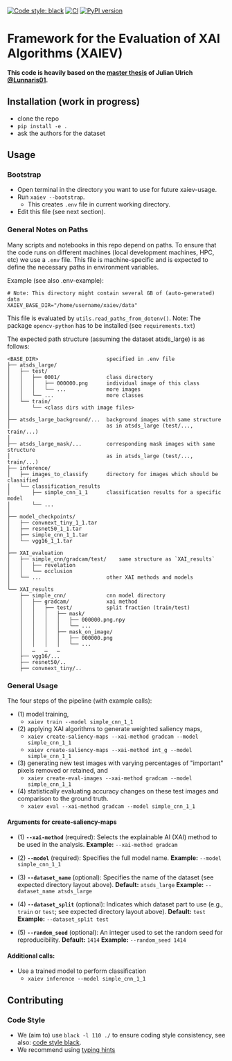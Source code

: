 [![Code style: black](https://img.shields.io/badge/code%20style-black-000000.svg)](https://github.com/psf/black)
[![CI](https://github.com/cknoll/xaiev/actions/workflows/python-app.yml/badge.svg)](https://github.com/cknoll/xaiev/actions/workflows/python-app.yml)
[![PyPI version](https://badge.fury.io/py/xaiev.svg)](https://pypi.org/project/xaiev/)

# Framework for the Evaluation of XAI Algorithms (XAIEV)

**This code is heavily based on the [master thesis](https://github.com/Lunnaris01/Masterarbeit_Public) of Julian Ulrich [@Lunnaris01](https://github.com/Lunnaris01/).**

## Installation (work in progress)

- clone the repo
- `pip install -e .`
- ask the authors for the dataset


## Usage

### Bootstrap

- Open terminal in the directory you want to use for future xaiev-usage.
- Run `xaiev --bootstrap`.
    - This creates `.env` file in current working directory.
- Edit this file (see next section).

### General Notes on Paths

Many scripts and notebooks in this repo depend on paths. To ensure that the code runs on different machines (local development machines, HPC, etc) we use a `.env` file. This file is machine-specific and is expected to define the necessary paths in environment variables.

Example (see also .env-example):

```.env
# Note: This directory might contain several GB of (auto-generated) data
XAIEV_BASE_DIR="/home/username/xaiev/data"
```

This file is evaluated by `utils.read_paths_from_dotenv()`. Note: The package `opencv-python` has to be installed (see `requirements.txt`)


The expected path structure (assuming the dataset atsds_large) is as follows:

```
<BASE_DIR>                      specified in .env file
├── atsds_large/
│   ├── test/
│   │   ├── 0001/               class directory
│   │   │   ├── 000000.png      individual image of this class
│   │   │   └── ...             more images
│   │   └── ...                 more classes
│   └── train/
│       └── <class dirs with image files>
│
├── atsds_large_background/...  background images with same structure
│                               as in atsds_large (test/..., train/...)
│
├── atsds_large_mask/...        corresponding mask images with same structure
│                               as in atsds_large (test/..., train/...)
├── inference/
│   ├── images_to_classify      directory for images which should be classified
│   └── classification_results
│       ├── simple_cnn_1_1      classification results for a specific model
│       └── ...
│
├── model_checkpoints/
│   ├── convnext_tiny_1_1.tar
│   ├── resnet50_1_1.tar
│   ├── simple_cnn_1_1.tar
│   └── vgg16_1_1.tar
│
├── XAI_evaluation
│   ├── simple_cnn/gradcam/test/    same structure as `XAI_results`
│   │   ├── revelation
│   │   └── occlusion
│   └── ...                     other XAI methods and models
│
└── XAI_results
    ├── simple_cnn/             cnn model directory
    │   ├── gradcam/            xai method
    │   │   ├── test/           split fraction (train/test)
    │   │   │   ├── mask/
    │   │   │   │   ├── 000000.png.npy
    │   │   │   │   └── ...
    │   │   │   ├── mask_on_image/
    │   │   │   │   ├── 000000.png
    │   │   │   │   └── ...
    │   …   …   …
    ├── vgg16/...
    ├── resnet50/..
    ├── convnext_tiny/..
```


### General Usage

The four steps of the pipeline (with example calls):
- (1) model training,
    - `xaiev train --model simple_cnn_1_1`
- (2) applying XAI algorithms to generate weighted saliency maps,
    - `xaiev create-saliency-maps --xai-method gradcam --model simple_cnn_1_1`
    - `xaiev create-saliency-maps --xai-method int_g --model simple_cnn_1_1`
- (3) generating new test images with varying percentages of "important" pixels removed or retained, and
    - `xaiev create-eval-images --xai-method gradcam --model simple_cnn_1_1`
- (4) statistically evaluating accuracy changes on these test images and comparison to the ground truth.
    - `xaiev eval --xai-method gradcam --model simple_cnn_1_1`

#### Arguments for create-saliency-maps
- (1) **`--xai-method`** (required):
  Selects the explainable AI (XAI) method to be used in the analysis.
  **Example:**
  `--xai-method gradcam`

- (2) **`--model`** (required):
  Specifies the full model name.
  **Example:**
  `--model simple_cnn_1_1`

- (3) **`--dataset_name`** (optional):
  Specifies the name of the dataset (see expected directory layout above).
  **Default:** `atsds_large`
  **Example:**
  `--dataset_name atsds_large`

- (4) **`--dataset_split`** (optional):
  Indicates which dataset part to use (e.g., `train` or `test`; see expected directory layout above).
  **Default:** `test`
  **Example:**
  `--dataset_split test`

- (5) **`--random_seed`** (optional):
  An integer used to set the random seed for reproducibility.
  **Default:** `1414`
  **Example:**
  `--random_seed 1414`

#### Additional calls:

- Use a trained model to perform classification
    - `xaiev inference --model simple_cnn_1_1`

## Contributing

### Code Style

- We (aim to) use `black -l 110 ./` to ensure coding style consistency, see also: [code style black](https://github.com/psf/black).
- We recommend using [typing hints](https://mypy.readthedocs.io/en/stable/cheat_sheet_py3.html)
